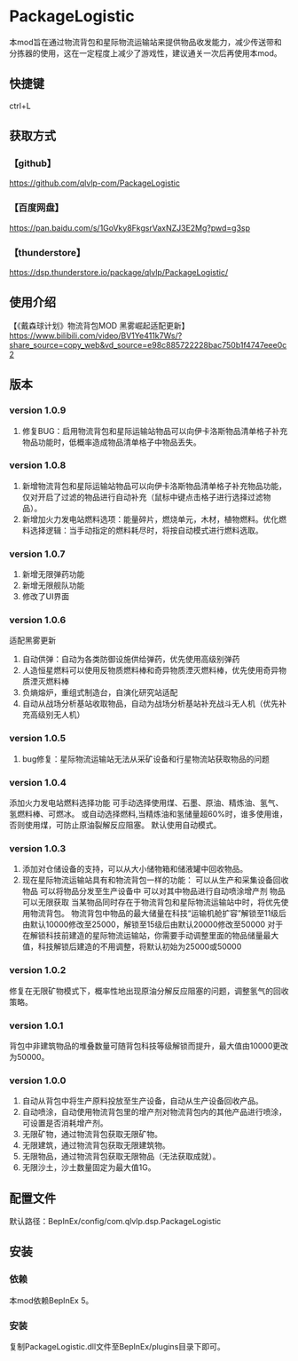 # PackageLogistic
本mod旨在通过物流背包和星际物流运输站来提供物品收发能力，减少传送带和分拣器的使用，这在一定程度上减少了游戏性，建议通关一次后再使用本mod。

## 快捷键
ctrl+L

## 获取方式
### 【github】
https://github.com/qlvlp-com/PackageLogistic
### 【百度网盘】
https://pan.baidu.com/s/1GoVky8FkgsrVaxNZJ3E2Mg?pwd=g3sp
### 【thunderstore】
https://dsp.thunderstore.io/package/qlvlp/PackageLogistic/

## 使用介绍
【《戴森球计划》物流背包MOD 黑雾崛起适配更新】
 https://www.bilibili.com/video/BV1Ye411k7Ws/?share_source=copy_web&vd_source=e98c885722228bac750b1f4747eee0c2

## 版本
### version 1.0.9
1. 修复BUG：启用物流背包和星际运输站物品可以向伊卡洛斯物品清单格子补充物品功能时，低概率造成物品清单格子中物品丢失。

### version 1.0.8
1. 新增物流背包和星际运输站物品可以向伊卡洛斯物品清单格子补充物品功能，仅对开启了过滤的物品进行自动补充（鼠标中键点击格子进行选择过滤物品）。
2. 新增加火力发电站燃料选项：能量碎片，燃烧单元，木材，植物燃料。优化燃料选择逻辑：当手动指定的燃料耗尽时，将按自动模式进行燃料选取。

### version 1.0.7
1. 新增无限弹药功能
2. 新增无限舰队功能
3. 修改了UI界面

### version 1.0.6
适配黑雾更新
1. 自动供弹：自动为各类防御设施供给弹药，优先使用高级别弹药
2. 人造恒星燃料可以使用反物质燃料棒和奇异物质湮灭燃料棒，优先使用奇异物质湮灭燃料棒
3. 负熵熔炉，重组式制造台，自演化研究站适配
4. 自动从战场分析基站收取物品，自动为战场分析基站补充战斗无人机（优先补充高级别无人机）

### version 1.0.5
1. bug修复：星际物流运输站无法从采矿设备和行星物流站获取物品的问题

### version 1.0.4
添加火力发电站燃料选择功能
可手动选择使用煤、石墨、原油、精炼油、氢气、氢燃料棒、可燃冰。
或自动选择燃料,当精炼油和氢储量超60%时，谁多使用谁，否则使用煤，可防止原油裂解反应阻塞。
默认使用自动模式。

### version 1.0.3
1. 添加对仓储设备的支持，可以从大小储物箱和储液罐中回收物品。
2. 现在星际物流运输站具有和物流背包一样的功能：
可以从生产和采集设备回收物品
可以将物品分发至生产设备中
可以对其中物品进行自动喷涂增产剂
物品可以无限获取
当某物品同时存在于物流背包和星际物流运输站中时，将优先使用物流背包。
物流背包中物品的最大储量在科技“运输机舱扩容”解锁至11级后由默认10000修改至25000，解锁至15级后由默认20000修改至50000
对于在解锁科技前建造的星际物流运输站，你需要手动调整里面的物品储量最大值，科技解锁后建造的不用调整，将默认初始为25000或50000

### version 1.0.2
修复在无限矿物模式下，概率性地出现原油分解反应阻塞的问题，调整氢气的回收策略。

### version 1.0.1 
背包中非建筑物品的堆叠数量可随背包科技等级解锁而提升，最大值由10000更改为50000。

### version 1.0.0
1. 自动从背包中将生产原料投放至生产设备，自动从生产设备回收产品。
2. 自动喷涂，自动使用物流背包里的增产剂对物流背包内的其他产品进行喷涂，可设置是否消耗增产剂。
3. 无限矿物，通过物流背包获取无限矿物。
4. 无限建筑，通过物流背包获取无限建筑物。
5. 无限物品，通过物流背包获取无限物品（无法获取成就）。
6. 无限沙土，沙土数量固定为最大值1G。

## 配置文件
默认路径：BepInEx/config/com.qlvlp.dsp.PackageLogistic

## 安装
### 依赖
本mod依赖BepInEx 5。
### 安装
复制PackageLogistic.dll文件至BepInEx/plugins目录下即可。
